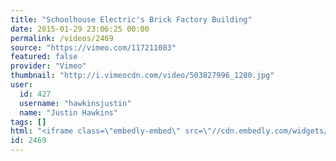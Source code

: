 ```yaml
---
title: "Schoolhouse Electric's Brick Factory Building"
date: 2015-01-29 23:06:25 00:00
permalink: /videos/2469
source: "https://vimeo.com/117211083"
featured: false
provider: "Vimeo"
thumbnail: "http://i.vimeocdn.com/video/503827996_1280.jpg"
user:
  id: 427
  username: "hawkinsjustin"
  name: "Justin Hawkins"
tags: []
html: "<iframe class=\"embedly-embed\" src=\"//cdn.embedly.com/widgets/media.html?src=http%3A%2F%2Fplayer.vimeo.com%2Fvideo%2F117211083&wmode=transparent&src_secure=1&url=http%3A%2F%2Fvimeo.com%2F117211083&image=http%3A%2F%2Fi.vimeocdn.com%2Fvideo%2F503827996_1280.jpg&key=daaebf4d9cdd46779200162d0ca86e20&type=text%2Fhtml&schema=vimeo\" width=\"1280\" height=\"720\" scrolling=\"no\" frameborder=\"0\" allowfullscreen></iframe>"
id: 2469
---
```


